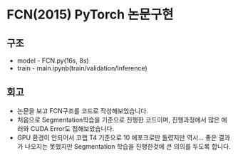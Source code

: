 # FCN(2015) PyTorch 논문구현
## 구조
* model - FCN.py(16s, 8s)
* train - main.ipynb(train/validation/Inference)

## 회고
* 논문을 보고 FCN구조를 코드로 작성해보았습니다.
* 처음으로 Segmentation학습을 기준으로 진행한 코드이며, 진행과정에서 많은 에러와 CUDA Error도 접해보았습니다.
* GPU 환경이 안되어서 코랩 T4 기준으로 10 에포크로만 돌렸지만 역시... 좋은 결과가 나오지는 못했지만 Segmentation 학습을 진행한것에 큰 의의를 두도록 합니다.

